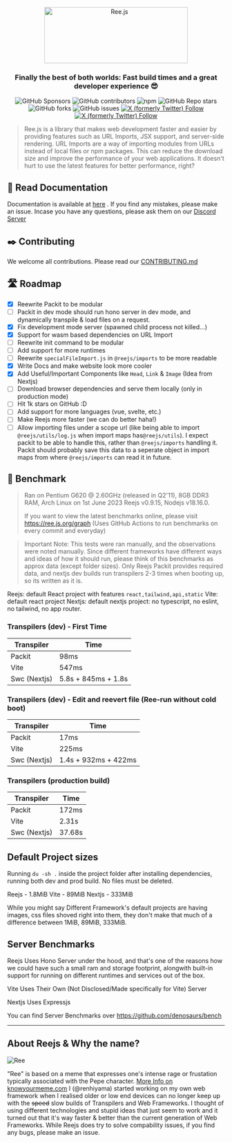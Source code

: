 <div align='center'>
  <a href="//ree.js.org">
  <img src="https://dev-to-uploads.s3.amazonaws.com/uploads/articles/st8dij8atau8h8brnahu.png" height='130px' width='331.5px' alt="Ree.js" />
  </a>
  <h3>Finally the best of both worlds: Fast build times and a great developer experience 😎</h3>
</div>

<!-- show some badges -->
<p align="center">
<img alt="GitHub Sponsors" src="https://img.shields.io/github/sponsors/renhiyama?style=for-the-badge&logo=github">
<img alt="GitHub contributors" src="https://img.shields.io/github/contributors/rovelstars/reejs?style=for-the-badge">
<img alt="npm" src="https://img.shields.io/npm/dw/reejs?style=for-the-badge">
<img alt="GitHub Repo stars" src="https://img.shields.io/github/stars/rovelstars/reejs?style=for-the-badge">
<img alt="GitHub forks" src="https://img.shields.io/github/forks/rovelstars/reejs?style=for-the-badge">
<img alt="GitHub issues" src="https://img.shields.io/github/issues/rovelstars/reejs?style=for-the-badge">
<a href="https://twitter.com/rovelstars">
  <img alt="X (formerly Twitter) Follow" src="https://img.shields.io/twitter/follow/rovelstars">
</a>
<a href="https://twitter.com/ren_hiyama_gg">
  <img alt="X (formerly Twitter) Follow" src="https://img.shields.io/twitter/follow/ren_hiyama_gg">
</a>
  </p>

> Ree.js is a library that makes web development faster and easier by providing features such as URL Imports, JSX support, and server-side rendering. URL Imports are a way of importing modules from URLs instead of local files or npm packages. This can reduce the download size and improve the performance of your web applications. It doesn't hurt to use the latest features for better performance, right?

## 📖 Read Documentation

Documentation is available at [here](https://ree.js.org/docs) . If you find any mistakes, please make an issue. Incase you have any questions, please ask them on our [Discord Server](https://discord.rovelstars.com/server)

## ✒️ Contributing

We welcome all contributions. Please read our [CONTRIBUTING.md](https://github.com/rovelstars/reejs/blob/main/CONTRIBUTING.md)

## 🛣️ Roadmap

- [x] Reewrite Packit to be modular
- [ ] Packit in dev mode should run hono server in dev mode, and dynamically transpile & load files on a request.
- [x] Fix development mode server (spawned child process not killed...)
- [x] Support for wasm based dependencies on URL Import
- [ ] Reewrite init command to be modular
- [ ] Add support for more runtimes
- [ ] Reewrite `specialFileImport.js` in `@reejs/imports` to be more readable
- [x] Write Docs and make website look more cooler
- [x] Add Useful/Important Components like `Head`, `Link` & `Image` (Idea from Nextjs)
- [ ] Download browser dependencies and serve them locally (only in production mode)
- [ ] Hit 1k stars on GitHub :D
- [ ] Add support for more languages (vue, svelte, etc.)
- [ ] Make Reejs more faster (we can do better haha!)
- [ ] Allow importing files under a scope url (like being able to import `@reejs/utils/log.js` when import maps has`@reejs/utils`). I expect packit to be able to handle this, rather than `@reejs/imports` handling it. Packit should probably save this data to a seperate object in import maps from where `@reejs/imports` can read it in future.

## 🚤 Benchmark

> Ran on Pentium G620 @ 2.60GHz (released in Q2'11), 8GB DDR3 RAM, Arch Linux on 1st June 2023 Reejs v0.9.15, Nodejs v18.16.0.
>
> If you want to view the latest benchmarks online, please visit https://ree.js.org/graph (Uses GitHub Actions to run benchmarks on every commit and everyday)

> Important Note: This tests were ran manually, and the observations were noted manually. Since different frameworks have different ways and ideas of how it should run, please think of this benchmarks as approx data (except folder sizes). Only Reejs Packit provides required data, and nextjs dev builds run transpilers 2-3 times when booting up, so its written as it is.

Reejs: default React project with features `react,tailwind,api,static`
Vite: default react project
Nextjs: default nextjs project: no typescript, no eslint, no tailwind, no app router.

### Transpilers (dev) - First Time

| Transpiler   | Time                |
| ------------ | ------------------- |
| Packit       | 98ms                |
| Vite         | 547ms               |
| Swc (Nextjs) | 5.8s + 845ms + 1.8s |

### Transpilers (dev) - Edit and reevert file (Ree-run without cold boot)

| Transpiler   | Time                 |
| ------------ | -------------------- |
| Packit       | 17ms                 |
| Vite         | 225ms                |
| Swc (Nextjs) | 1.4s + 932ms + 422ms |

### Transpilers (production build)

| Transpiler   | Time   |
| ------------ | ------ |
| Packit       | 172ms  |
| Vite         | 2.31s  |
| Swc (Nextjs) | 37.68s |

## Default Project sizes

Running `du -sh .` inside the project folder after installing dependencies, running both dev and prod build. No files must be deleted.

Reejs - 1.8MiB
Vite - 89MiB
Nextjs - 333MiB

While you might say Different Framework's default projects are having images, css files shoved right into them, they don't make that much of a difference between 1MiB, 89MiB, 333MiB.

## Server Benchmarks

Reejs Uses Hono Server under the hood, and that's one of the reasons how we could have such a small ram and storage footprint, alongwith built-in support for running on different runtimes and services out of the box.

Vite Uses Their Own (Not Disclosed/Made specifically for Vite) Server

Nextjs Uses Expressjs

You can find Server Benchmarks over https://github.com/denosaurs/bench

---

## About Reejs & Why the name?

![Ree](https://i.kym-cdn.com/entries/icons/mobile/000/017/830/reee.jpg)

"Ree" is based on a meme that expresses one's intense rage or frustation typically associated with the Pepe character. [More Info on knowyourmeme.com](https://knowyourmeme.com/memes/reeeeeee)
I (@renhiyama) started working on my own web framework when I realised older or low end devices can no longer keep up with the ~~speed~~ slow builds of Transpilers and Web Frameworks. I thought of using different technologies and stupid ideas that just seem to work and it turned out that it's way faster & better than the current generation of Web Frameworks. While Reejs does try to solve compability issues, if you find any bugs, please make an issue.
